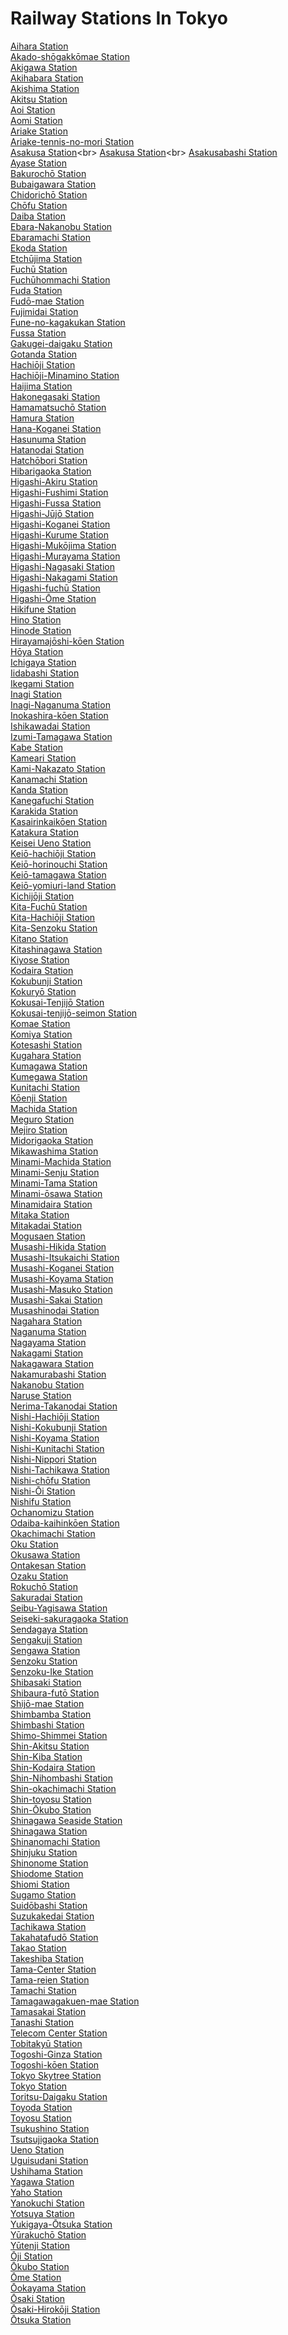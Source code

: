 # Railway Stations In Tokyo
[Aihara Station](https://en.wikipedia.org/wiki/Aihara_Station)<br>
[Akado-shōgakkōmae Station](https://en.wikipedia.org/wiki/Akado-sh%C5%8Dgakk%C5%8Dmae_Station)<br>
[Akigawa Station](https://en.wikipedia.org/wiki/Akigawa_Station)<br>
[Akihabara Station](https://en.wikipedia.org/wiki/Akihabara_Station)<br>
[Akishima Station](https://en.wikipedia.org/wiki/Akishima_Station)<br>
[Akitsu Station](https://en.wikipedia.org/wiki/Akitsu_Station_(Tokyo))<br>
[Aoi Station](https://en.wikipedia.org/wiki/Aoi_Station)<br>
[Aomi Station](https://en.wikipedia.org/wiki/Aomi_Station)<br>
[Ariake Station](https://en.wikipedia.org/wiki/Ariake_Station_(Tokyo))<br>
[Ariake-tennis-no-mori Station](https://en.wikipedia.org/wiki/Ariake-tennis-no-mori_Station)<br>
[Asakusa Station](https://en.wikipedia.org/wiki/Asakusa_Station_(Tokyo_Metro,_Toei,_Tobu))<br>
[Asakusa Station](https://en.wikipedia.org/wiki/Asakusa_Station_(Tsukuba_Express))<br>
[Asakusabashi Station](https://en.wikipedia.org/wiki/Asakusabashi_Station)<br>
[Ayase Station](https://en.wikipedia.org/wiki/Ayase_Station)<br>
[Bakurochō Station](https://en.wikipedia.org/wiki/Bakuroch%C5%8D_Station)<br>
[Bubaigawara Station](https://en.wikipedia.org/wiki/Bubaigawara_Station)<br>
[Chidorichō Station](https://en.wikipedia.org/wiki/Chidorich%C5%8D_Station)<br>
[Chōfu Station](https://en.wikipedia.org/wiki/Ch%C5%8Dfu_Station_(Tokyo))<br>
[Daiba Station](https://en.wikipedia.org/wiki/Daiba_Station_(Tokyo))<br>
[Ebara-Nakanobu Station](https://en.wikipedia.org/wiki/Ebara-Nakanobu_Station)<br>
[Ebaramachi Station](https://en.wikipedia.org/wiki/Ebaramachi_Station)<br>
[Ekoda Station](https://en.wikipedia.org/wiki/Ekoda_Station)<br>
[Etchūjima Station](https://en.wikipedia.org/wiki/Etch%C5%ABjima_Station)<br>
[Fuchū Station](https://en.wikipedia.org/wiki/Fuch%C5%AB_Station_(Tokyo))<br>
[Fuchūhommachi Station](https://en.wikipedia.org/wiki/Fuch%C5%ABhommachi_Station)<br>
[Fuda Station](https://en.wikipedia.org/wiki/Fuda_Station)<br>
[Fudō-mae Station](https://en.wikipedia.org/wiki/Fud%C5%8D-mae_Station)<br>
[Fujimidai Station](https://en.wikipedia.org/wiki/Fujimidai_Station)<br>
[Fune-no-kagakukan Station](https://en.wikipedia.org/wiki/Fune-no-kagakukan_Station)<br>
[Fussa Station](https://en.wikipedia.org/wiki/Fussa_Station)<br>
[Gakugei-daigaku Station](https://en.wikipedia.org/wiki/Gakugei-daigaku_Station)<br>
[Gotanda Station](https://en.wikipedia.org/wiki/Gotanda_Station)<br>
[Hachiōji Station](https://en.wikipedia.org/wiki/Hachi%C5%8Dji_Station)<br>
[Hachiōji-Minamino Station](https://en.wikipedia.org/wiki/Hachi%C5%8Dji-Minamino_Station)<br>
[Haijima Station](https://en.wikipedia.org/wiki/Haijima_Station)<br>
[Hakonegasaki Station](https://en.wikipedia.org/wiki/Hakonegasaki_Station)<br>
[Hamamatsuchō Station](https://en.wikipedia.org/wiki/Hamamatsuch%C5%8D_Station)<br>
[Hamura Station](https://en.wikipedia.org/wiki/Hamura_Station)<br>
[Hana-Koganei Station](https://en.wikipedia.org/wiki/Hana-Koganei_Station)<br>
[Hasunuma Station](https://en.wikipedia.org/wiki/Hasunuma_Station)<br>
[Hatanodai Station](https://en.wikipedia.org/wiki/Hatanodai_Station)<br>
[Hatchōbori Station](https://en.wikipedia.org/wiki/Hatch%C5%8Dbori_Station_(Tokyo))<br>
[Hibarigaoka Station](https://en.wikipedia.org/wiki/Hibarigaoka_Station_(Tokyo))<br>
[Higashi-Akiru Station](https://en.wikipedia.org/wiki/Higashi-Akiru_Station)<br>
[Higashi-Fushimi Station](https://en.wikipedia.org/wiki/Higashi-Fushimi_Station)<br>
[Higashi-Fussa Station](https://en.wikipedia.org/wiki/Higashi-Fussa_Station)<br>
[Higashi-Jūjō Station](https://en.wikipedia.org/wiki/Higashi-J%C5%ABj%C5%8D_Station)<br>
[Higashi-Koganei Station](https://en.wikipedia.org/wiki/Higashi-Koganei_Station)<br>
[Higashi-Kurume Station](https://en.wikipedia.org/wiki/Higashi-Kurume_Station)<br>
[Higashi-Mukōjima Station](https://en.wikipedia.org/wiki/Higashi-Muk%C5%8Djima_Station)<br>
[Higashi-Murayama Station](https://en.wikipedia.org/wiki/Higashi-Murayama_Station)<br>
[Higashi-Nagasaki Station](https://en.wikipedia.org/wiki/Higashi-Nagasaki_Station)<br>
[Higashi-Nakagami Station](https://en.wikipedia.org/wiki/Higashi-Nakagami_Station)<br>
[Higashi-fuchū Station](https://en.wikipedia.org/wiki/Higashi-fuch%C5%AB_Station)<br>
[Higashi-Ōme Station](https://en.wikipedia.org/wiki/Higashi-%C5%8Cme_Station)<br>
[Hikifune Station](https://en.wikipedia.org/wiki/Hikifune_Station)<br>
[Hino Station](https://en.wikipedia.org/wiki/Hino_Station_(Tokyo))<br>
[Hinode Station](https://en.wikipedia.org/wiki/Hinode_Station)<br>
[Hirayamajōshi-kōen Station](https://en.wikipedia.org/wiki/Hirayamaj%C5%8Dshi-k%C5%8Den_Station)<br>
[Hōya Station](https://en.wikipedia.org/wiki/H%C5%8Dya_Station)<br>
[Ichigaya Station](https://en.wikipedia.org/wiki/Ichigaya_Station)<br>
[Iidabashi Station](https://en.wikipedia.org/wiki/Iidabashi_Station)<br>
[Ikegami Station](https://en.wikipedia.org/wiki/Ikegami_Station)<br>
[Inagi Station](https://en.wikipedia.org/wiki/Inagi_Station)<br>
[Inagi-Naganuma Station](https://en.wikipedia.org/wiki/Inagi-Naganuma_Station)<br>
[Inokashira-kōen Station](https://en.wikipedia.org/wiki/Inokashira-k%C5%8Den_Station)<br>
[Ishikawadai Station](https://en.wikipedia.org/wiki/Ishikawadai_Station)<br>
[Izumi-Tamagawa Station](https://en.wikipedia.org/wiki/Izumi-Tamagawa_Station)<br>
[Kabe Station](https://en.wikipedia.org/wiki/Kabe_Station_(Tokyo))<br>
[Kameari Station](https://en.wikipedia.org/wiki/Kameari_Station)<br>
[Kami-Nakazato Station](https://en.wikipedia.org/wiki/Kami-Nakazato_Station)<br>
[Kanamachi Station](https://en.wikipedia.org/wiki/Kanamachi_Station)<br>
[Kanda Station](https://en.wikipedia.org/wiki/Kanda_Station_(Tokyo))<br>
[Kanegafuchi Station](https://en.wikipedia.org/wiki/Kanegafuchi_Station)<br>
[Karakida Station](https://en.wikipedia.org/wiki/Karakida_Station)<br>
[Kasairinkaikōen Station](https://en.wikipedia.org/wiki/Kasairinkaik%C5%8Den_Station)<br>
[Katakura Station](https://en.wikipedia.org/wiki/Katakura_Station)<br>
[Keisei Ueno Station](https://en.wikipedia.org/wiki/Keisei_Ueno_Station)<br>
[Keiō-hachiōji Station](https://en.wikipedia.org/wiki/Kei%C5%8D-hachi%C5%8Dji_Station)<br>
[Keiō-horinouchi Station](https://en.wikipedia.org/wiki/Kei%C5%8D-horinouchi_Station)<br>
[Keiō-tamagawa Station](https://en.wikipedia.org/wiki/Kei%C5%8D-tamagawa_Station)<br>
[Keiō-yomiuri-land Station](https://en.wikipedia.org/wiki/Kei%C5%8D-yomiuri-land_Station)<br>
[Kichijōji Station](https://en.wikipedia.org/wiki/Kichij%C5%8Dji_Station)<br>
[Kita-Fuchū Station](https://en.wikipedia.org/wiki/Kita-Fuch%C5%AB_Station)<br>
[Kita-Hachiōji Station](https://en.wikipedia.org/wiki/Kita-Hachi%C5%8Dji_Station)<br>
[Kita-Senzoku Station](https://en.wikipedia.org/wiki/Kita-Senzoku_Station)<br>
[Kitano Station](https://en.wikipedia.org/wiki/Kitano_Station_(Tokyo))<br>
[Kitashinagawa Station](https://en.wikipedia.org/wiki/Kitashinagawa_Station)<br>
[Kiyose Station](https://en.wikipedia.org/wiki/Kiyose_Station)<br>
[Kodaira Station](https://en.wikipedia.org/wiki/Kodaira_Station)<br>
[Kokubunji Station](https://en.wikipedia.org/wiki/Kokubunji_Station)<br>
[Kokuryō Station](https://en.wikipedia.org/wiki/Kokury%C5%8D_Station)<br>
[Kokusai-Tenjijō Station](https://en.wikipedia.org/wiki/Kokusai-Tenjij%C5%8D_Station)<br>
[Kokusai-tenjijō-seimon Station](https://en.wikipedia.org/wiki/Kokusai-tenjij%C5%8D-seimon_Station)<br>
[Komae Station](https://en.wikipedia.org/wiki/Komae_Station)<br>
[Komiya Station](https://en.wikipedia.org/wiki/Komiya_Station)<br>
[Kotesashi Station](https://en.wikipedia.org/wiki/Kotesashi_Station)<br>
[Kugahara Station](https://en.wikipedia.org/wiki/Kugahara_Station_(Tokyo))<br>
[Kumagawa Station](https://en.wikipedia.org/wiki/Kumagawa_Station)<br>
[Kumegawa Station](https://en.wikipedia.org/wiki/Kumegawa_Station)<br>
[Kunitachi Station](https://en.wikipedia.org/wiki/Kunitachi_Station)<br>
[Kōenji Station](https://en.wikipedia.org/wiki/K%C5%8Denji_Station)<br>
[Machida Station](https://en.wikipedia.org/wiki/Machida_Station_(Odakyu))<br>
[Meguro Station](https://en.wikipedia.org/wiki/Meguro_Station)<br>
[Mejiro Station](https://en.wikipedia.org/wiki/Mejiro_Station)<br>
[Midorigaoka Station](https://en.wikipedia.org/wiki/Midorigaoka_Station_(Tokyo))<br>
[Mikawashima Station](https://en.wikipedia.org/wiki/Mikawashima_Station)<br>
[Minami-Machida Station](https://en.wikipedia.org/wiki/Minami-Machida_Station)<br>
[Minami-Senju Station](https://en.wikipedia.org/wiki/Minami-Senju_Station)<br>
[Minami-Tama Station](https://en.wikipedia.org/wiki/Minami-Tama_Station)<br>
[Minami-ōsawa Station](https://en.wikipedia.org/wiki/Minami-%C5%8Dsawa_Station)<br>
[Minamidaira Station](https://en.wikipedia.org/wiki/Minamidaira_Station)<br>
[Mitaka Station](https://en.wikipedia.org/wiki/Mitaka_Station)<br>
[Mitakadai Station](https://en.wikipedia.org/wiki/Mitakadai_Station)<br>
[Mogusaen Station](https://en.wikipedia.org/wiki/Mogusaen_Station)<br>
[Musashi-Hikida Station](https://en.wikipedia.org/wiki/Musashi-Hikida_Station)<br>
[Musashi-Itsukaichi Station](https://en.wikipedia.org/wiki/Musashi-Itsukaichi_Station)<br>
[Musashi-Koganei Station](https://en.wikipedia.org/wiki/Musashi-Koganei_Station)<br>
[Musashi-Koyama Station](https://en.wikipedia.org/wiki/Musashi-Koyama_Station)<br>
[Musashi-Masuko Station](https://en.wikipedia.org/wiki/Musashi-Masuko_Station)<br>
[Musashi-Sakai Station](https://en.wikipedia.org/wiki/Musashi-Sakai_Station)<br>
[Musashinodai Station](https://en.wikipedia.org/wiki/Musashinodai_Station)<br>
[Nagahara Station](https://en.wikipedia.org/wiki/Nagahara_Station_(Tokyo))<br>
[Naganuma Station](https://en.wikipedia.org/wiki/Naganuma_Station_(Tokyo))<br>
[Nagayama Station](https://en.wikipedia.org/wiki/Nagayama_Station_(Tokyo))<br>
[Nakagami Station](https://en.wikipedia.org/wiki/Nakagami_Station)<br>
[Nakagawara Station](https://en.wikipedia.org/wiki/Nakagawara_Station_(Tokyo))<br>
[Nakamurabashi Station](https://en.wikipedia.org/wiki/Nakamurabashi_Station)<br>
[Nakanobu Station](https://en.wikipedia.org/wiki/Nakanobu_Station)<br>
[Naruse Station](https://en.wikipedia.org/wiki/Naruse_Station)<br>
[Nerima-Takanodai Station](https://en.wikipedia.org/wiki/Nerima-Takanodai_Station)<br>
[Nishi-Hachiōji Station](https://en.wikipedia.org/wiki/Nishi-Hachi%C5%8Dji_Station)<br>
[Nishi-Kokubunji Station](https://en.wikipedia.org/wiki/Nishi-Kokubunji_Station)<br>
[Nishi-Koyama Station](https://en.wikipedia.org/wiki/Nishi-Koyama_Station)<br>
[Nishi-Kunitachi Station](https://en.wikipedia.org/wiki/Nishi-Kunitachi_Station)<br>
[Nishi-Nippori Station](https://en.wikipedia.org/wiki/Nishi-Nippori_Station)<br>
[Nishi-Tachikawa Station](https://en.wikipedia.org/wiki/Nishi-Tachikawa_Station)<br>
[Nishi-chōfu Station](https://en.wikipedia.org/wiki/Nishi-ch%C5%8Dfu_Station)<br>
[Nishi-Ōi Station](https://en.wikipedia.org/wiki/Nishi-%C5%8Ci_Station)<br>
[Nishifu Station](https://en.wikipedia.org/wiki/Nishifu_Station)<br>
[Ochanomizu Station](https://en.wikipedia.org/wiki/Ochanomizu_Station)<br>
[Odaiba-kaihinkōen Station](https://en.wikipedia.org/wiki/Odaiba-kaihink%C5%8Den_Station)<br>
[Okachimachi Station](https://en.wikipedia.org/wiki/Okachimachi_Station)<br>
[Oku Station](https://en.wikipedia.org/wiki/Oku_Station_(Tokyo))<br>
[Okusawa Station](https://en.wikipedia.org/wiki/Okusawa_Station)<br>
[Ontakesan Station](https://en.wikipedia.org/wiki/Ontakesan_Station)<br>
[Ozaku Station](https://en.wikipedia.org/wiki/Ozaku_Station)<br>
[Rokuchō Station](https://en.wikipedia.org/wiki/Rokuch%C5%8D_Station)<br>
[Sakuradai Station](https://en.wikipedia.org/wiki/Sakuradai_Station_(Tokyo))<br>
[Seibu-Yagisawa Station](https://en.wikipedia.org/wiki/Seibu-Yagisawa_Station)<br>
[Seiseki-sakuragaoka Station](https://en.wikipedia.org/wiki/Seiseki-sakuragaoka_Station)<br>
[Sendagaya Station](https://en.wikipedia.org/wiki/Sendagaya_Station)<br>
[Sengakuji Station](https://en.wikipedia.org/wiki/Sengakuji_Station)<br>
[Sengawa Station](https://en.wikipedia.org/wiki/Sengawa_Station)<br>
[Senzoku Station](https://en.wikipedia.org/wiki/Senzoku_Station)<br>
[Senzoku-Ike Station](https://en.wikipedia.org/wiki/Senzoku-Ike_Station)<br>
[Shibasaki Station](https://en.wikipedia.org/wiki/Shibasaki_Station)<br>
[Shibaura-futō Station](https://en.wikipedia.org/wiki/Shibaura-fut%C5%8D_Station)<br>
[Shijō-mae Station](https://en.wikipedia.org/wiki/Shij%C5%8D-mae_Station)<br>
[Shimbamba Station](https://en.wikipedia.org/wiki/Shimbamba_Station)<br>
[Shimbashi Station](https://en.wikipedia.org/wiki/Shimbashi_Station)<br>
[Shimo-Shimmei Station](https://en.wikipedia.org/wiki/Shimo-Shimmei_Station)<br>
[Shin-Akitsu Station](https://en.wikipedia.org/wiki/Shin-Akitsu_Station)<br>
[Shin-Kiba Station](https://en.wikipedia.org/wiki/Shin-Kiba_Station)<br>
[Shin-Kodaira Station](https://en.wikipedia.org/wiki/Shin-Kodaira_Station)<br>
[Shin-Nihombashi Station](https://en.wikipedia.org/wiki/Shin-Nihombashi_Station)<br>
[Shin-okachimachi Station](https://en.wikipedia.org/wiki/Shin-okachimachi_Station)<br>
[Shin-toyosu Station](https://en.wikipedia.org/wiki/Shin-toyosu_Station)<br>
[Shin-Ōkubo Station](https://en.wikipedia.org/wiki/Shin-%C5%8Ckubo_Station)<br>
[Shinagawa Seaside Station](https://en.wikipedia.org/wiki/Shinagawa_Seaside_Station)<br>
[Shinagawa Station](https://en.wikipedia.org/wiki/Shinagawa_Station)<br>
[Shinanomachi Station](https://en.wikipedia.org/wiki/Shinanomachi_Station)<br>
[Shinjuku Station](https://en.wikipedia.org/wiki/Shinjuku_Station)<br>
[Shinonome Station](https://en.wikipedia.org/wiki/Shinonome_Station_(Tokyo))<br>
[Shiodome Station](https://en.wikipedia.org/wiki/Shiodome_Station)<br>
[Shiomi Station](https://en.wikipedia.org/wiki/Shiomi_Station_(Tokyo))<br>
[Sugamo Station](https://en.wikipedia.org/wiki/Sugamo_Station)<br>
[Suidōbashi Station](https://en.wikipedia.org/wiki/Suid%C5%8Dbashi_Station)<br>
[Suzukakedai Station](https://en.wikipedia.org/wiki/Suzukakedai_Station)<br>
[Tachikawa Station](https://en.wikipedia.org/wiki/Tachikawa_Station)<br>
[Takahatafudō Station](https://en.wikipedia.org/wiki/Takahatafud%C5%8D_Station)<br>
[Takao Station](https://en.wikipedia.org/wiki/Takao_Station_(Tokyo))<br>
[Takeshiba Station](https://en.wikipedia.org/wiki/Takeshiba_Station)<br>
[Tama-Center Station](https://en.wikipedia.org/wiki/Tama-Center_Station)<br>
[Tama-reien Station](https://en.wikipedia.org/wiki/Tama-reien_Station)<br>
[Tamachi Station](https://en.wikipedia.org/wiki/Tamachi_Station_(Tokyo))<br>
[Tamagawagakuen-mae Station](https://en.wikipedia.org/wiki/Tamagawagakuen-mae_Station)<br>
[Tamasakai Station](https://en.wikipedia.org/wiki/Tamasakai_Station)<br>
[Tanashi Station](https://en.wikipedia.org/wiki/Tanashi_Station)<br>
[Telecom Center Station](https://en.wikipedia.org/wiki/Telecom_Center_Station)<br>
[Tobitakyū Station](https://en.wikipedia.org/wiki/Tobitaky%C5%AB_Station)<br>
[Togoshi-Ginza Station](https://en.wikipedia.org/wiki/Togoshi-Ginza_Station)<br>
[Togoshi-kōen Station](https://en.wikipedia.org/wiki/Togoshi-k%C5%8Den_Station)<br>
[Tokyo Skytree Station](https://en.wikipedia.org/wiki/Tokyo_Skytree_Station)<br>
[Tokyo Station](https://en.wikipedia.org/wiki/Tokyo_Station)<br>
[Toritsu-Daigaku Station](https://en.wikipedia.org/wiki/Toritsu-Daigaku_Station)<br>
[Toyoda Station](https://en.wikipedia.org/wiki/Toyoda_Station)<br>
[Toyosu Station](https://en.wikipedia.org/wiki/Toyosu_Station)<br>
[Tsukushino Station](https://en.wikipedia.org/wiki/Tsukushino_Station)<br>
[Tsutsujigaoka Station](https://en.wikipedia.org/wiki/Tsutsujigaoka_Station_(Tokyo))<br>
[Ueno Station](https://en.wikipedia.org/wiki/Ueno_Station)<br>
[Uguisudani Station](https://en.wikipedia.org/wiki/Uguisudani_Station)<br>
[Ushihama Station](https://en.wikipedia.org/wiki/Ushihama_Station)<br>
[Yagawa Station](https://en.wikipedia.org/wiki/Yagawa_Station)<br>
[Yaho Station](https://en.wikipedia.org/wiki/Yaho_Station)<br>
[Yanokuchi Station](https://en.wikipedia.org/wiki/Yanokuchi_Station)<br>
[Yotsuya Station](https://en.wikipedia.org/wiki/Yotsuya_Station)<br>
[Yukigaya-Ōtsuka Station](https://en.wikipedia.org/wiki/Yukigaya-%C5%8Ctsuka_Station)<br>
[Yūrakuchō Station](https://en.wikipedia.org/wiki/Y%C5%ABrakuch%C5%8D_Station)<br>
[Yūtenji Station](https://en.wikipedia.org/wiki/Y%C5%ABtenji_Station)<br>
[Ōji Station](https://en.wikipedia.org/wiki/%C5%8Cji_Station_(Tokyo))<br>
[Ōkubo Station](https://en.wikipedia.org/wiki/%C5%8Ckubo_Station_(Tokyo))<br>
[Ōme Station](https://en.wikipedia.org/wiki/%C5%8Cme_Station)<br>
[Ōokayama Station](https://en.wikipedia.org/wiki/%C5%8Cokayama_Station)<br>
[Ōsaki Station](https://en.wikipedia.org/wiki/%C5%8Csaki_Station)<br>
[Ōsaki-Hirokōji Station](https://en.wikipedia.org/wiki/%C5%8Csaki-Hirok%C5%8Dji_Station)<br>
[Ōtsuka Station](https://en.wikipedia.org/wiki/%C5%8Ctsuka_Station)<br>
